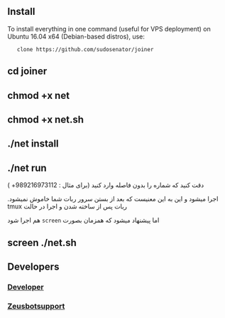 ## Install
   To install everything in one command (useful for VPS deployment) on Ubuntu 16.04 x64 (Debian-based distros), use:

```
   clone https://github.com/sudosenator/joiner
```

## cd joiner
## chmod +x net
## chmod +x net.sh
## ./net install
## ./net run

( +دقت کنید که شماره را بدون فاصله وارد کنید (برای مثال : 989216973112

.اجرا میشود و این به این معنیست که بعد از بستن سرور ربات شما خاموش نمیشود tmux ربات پس از ساخته شدن و اجرا در حالت

هم اجرا شود `screen` اما پیشنهاد میشود که همزمان بصورت

## screen ./net.sh

## Developers
### [Developer](https://t.me/sudo_senator)

### [Zeusbotsupport](https://t.me/Zeusbotsupport)

